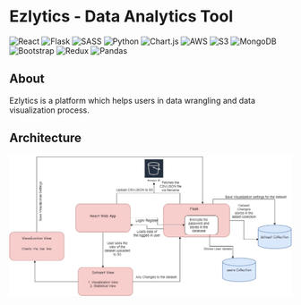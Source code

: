 # Ezlytics - Data Analytics Tool
![React](https://img.shields.io/badge/react-%2320232a.svg?style=for-the-badge&logo=react&logoColor=%2361DAFB) ![Flask](https://img.shields.io/badge/flask-%23000.svg?style=for-the-badge&logo=flask&logoColor=white) ![SASS](https://img.shields.io/badge/SASS-hotpink.svg?style=for-the-badge&logo=SASS&logoColor=white) ![Python](https://img.shields.io/badge/python-%2314354C.svg?style=for-the-badge&logo=python&logoColor=white) ![Chart.js](https://img.shields.io/badge/Chart.js-FF6384?style=for-the-badge&logo=Chart.js&logoColor=white) ![AWS](https://img.shields.io/badge/AWS-%23FF9900.svg?style=for-the-badge&logo=amazon-aws&logoColor=white) ![S3](https://img.shields.io/badge/AmazonS3-569A31?style=for-the-badge&logo=AmazonS3&logoColor=white ) ![MongoDB](https://img.shields.io/badge/MongoDB-%234ea94b.svg?style=for-the-badge&logo=mongodb&logoColor=white) ![Bootstrap](https://img.shields.io/badge/bootstrap-%23563D7C.svg?style=for-the-badge&logo=bootstrap&logoColor=white) ![Redux](https://img.shields.io/badge/redux-%23593d88.svg?style=for-the-badge&logo=redux&logoColor=white) ![Pandas](https://img.shields.io/badge/pandas-%23150458.svg?style=for-the-badge&logo=pandas&logoColor=white) 

## About
Ezlytics is a platform which helps users in data wrangling and data visualization process.  

## Architecture
![Architecture](arch.jpg)
